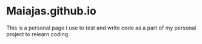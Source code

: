 # Maiajas.github.io
This is a personal page I use to test and write code as a part of my personal project to relearn coding.
